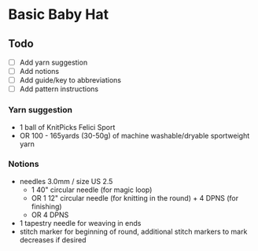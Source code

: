 # Basic Baby Hat

## Todo

- [ ] Add yarn suggestion
- [ ] Add notions
- [ ] Add guide/key to abbreviations
- [ ] Add pattern instructions

### Yarn suggestion
* 1 ball of KnitPicks Felici Sport
* OR 100 - 165yards (30-50g) of machine washable/dryable sportweight yarn

### Notions
* needles 3.0mm / size US 2.5
  * 1 40" circular needle (for magic loop)
  * OR 1 12" circular needle (for knitting in the round) + 4 DPNS (for finishing)
  * OR 4 DPNS
* 1 tapestry needle for weaving in ends
* stitch marker for beginning of round, additional stitch markers to mark decreases if desired

